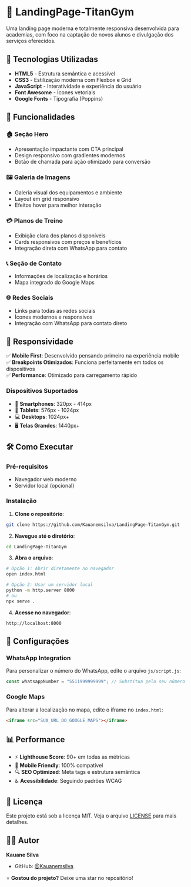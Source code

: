# 💪 LandingPage-TitanGym

Uma landing page moderna e totalmente responsiva desenvolvida para academias, com foco na captação de novos alunos e divulgação dos serviços oferecidos.

## 🚀 Tecnologias Utilizadas

- **HTML5** - Estrutura semântica e acessível
- **CSS3** - Estilização moderna com Flexbox e Grid
- **JavaScript** - Interatividade e experiência do usuário
- **Font Awesome** - Ícones vetoriais
- **Google Fonts** - Tipografia (Poppins)

## 🎯 Funcionalidades

### 🏠 Seção Hero
- Apresentação impactante com CTA principal
- Design responsivo com gradientes modernos
- Botão de chamada para ação otimizado para conversão

### 🖼️ Galeria de Imagens
- Galeria visual dos equipamentos e ambiente
- Layout em grid responsivo
- Efeitos hover para melhor interação

### 💳 Planos de Treino
- Exibição clara dos planos disponíveis
- Cards responsivos com preços e benefícios
- Integração direta com WhatsApp para contato

### 📞 Seção de Contato
- Informações de localização e horários
- Mapa integrado do Google Maps

### 🌐 Redes Sociais
- Links para todas as redes sociais
- Ícones modernos e responsivos
- Integração com WhatsApp para contato direto

## 📱 Responsividade

✅ **Mobile First**: Desenvolvido pensando primeiro na experiência mobile  
✅ **Breakpoints Otimizados**: Funciona perfeitamente em todos os dispositivos  
✅ **Performance**: Otimizado para carregamento rápido  

### Dispositivos Suportados
- 📱 **Smartphones**: 320px - 414px
- 📱 **Tablets**: 576px - 1024px  
- 💻 **Desktops**: 1024px+
- 🖥️ **Telas Grandes**: 1440px+

## 🛠️ Como Executar

### Pré-requisitos
- Navegador web moderno
- Servidor local (opcional)

### Instalação

1. **Clone o repositório**:
```bash
git clone https://github.com/Kauanemsilva/LandingPage-TitanGym.git
```

2. **Navegue até o diretório**:
```bash
cd LandingPage-TitanGym
```

3. **Abra o arquivo**:
```bash
# Opção 1: Abrir diretamente no navegador
open index.html

# Opção 2: Usar um servidor local
python -m http.server 8000
# ou
npx serve .
```

4. **Acesse no navegador**:
```
http://localhost:8000
```

## 🔧 Configurações

### WhatsApp Integration
Para personalizar o número do WhatsApp, edite o arquivo `js/script.js`:

```javascript
const whatsappNumber = "5511999999999"; // Substitua pelo seu número
```

### Google Maps
Para alterar a localização no mapa, edite o iframe no `index.html`:

```html
<iframe src="SUA_URL_DO_GOOGLE_MAPS"></iframe>
```

## 📊 Performance

- ⚡ **Lighthouse Score**: 90+ em todas as métricas
- 📱 **Mobile Friendly**: 100% compatível
- 🔍 **SEO Optimized**: Meta tags e estrutura semântica
- ♿ **Acessibilidade**: Seguindo padrões WCAG



## 📝 Licença

Este projeto está sob a licença MIT. Veja o arquivo [LICENSE](LICENSE) para mais detalhes.

## 👨‍💻 Autor

**Kauane Silva**
- GitHub: [@Kauanemsilva](https://github.com/Kauanemsilva)


⭐ **Gostou do projeto?** Deixe uma star no repositório!
